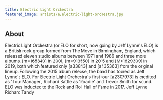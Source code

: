 ```yaml
---
title: Electric Light Orchestra
featured_image: artists/e/electric-light-orchestra.jpg
---
```

## About

Electric Light Orchestra (or ELO for short, now going by Jeff Lynne's ELO) is a British rock group formed from The Move in Birmingham, England, which released eleven studio albums between 1971 and 1986 and three more albums,
 [m=165340] in 2001, [m=913550] in 2015 and [M=1629309] in 2019, both which featured only [a33843] and [a435363] from the original lineup. Following the 2015 album release, the band has toured as Jeff Lynne's ELO.
For Electric Light Orchestra's first tour [a2307973] is credited as 'Tour Manager', Richard Battle as 'Roadie' and Trevor Smith for sound.
ELO was inducted to the Rock and Roll Hall of Fame in 2017.
Jeff Lynne
Richard Tandy
